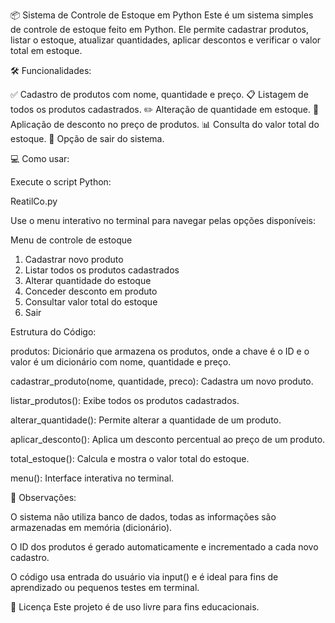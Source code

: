 📦 Sistema de Controle de Estoque em Python
Este é um sistema simples de controle de estoque feito em Python. Ele permite cadastrar produtos, listar o estoque, atualizar quantidades, aplicar descontos e verificar o valor total em estoque.

🛠 Funcionalidades:

✅ Cadastro de produtos com nome, quantidade e preço.
📋 Listagem de todos os produtos cadastrados.
✏️ Alteração de quantidade em estoque.
💸 Aplicação de desconto no preço de produtos.
📊 Consulta do valor total do estoque.
🚪 Opção de sair do sistema.

💻 Como usar:

Execute o script Python:

ReatilCo.py

Use o menu interativo no terminal para navegar pelas opções disponíveis:

Menu de controle de estoque
1. Cadastrar novo produto
2. Listar todos os produtos cadastrados
3. Alterar quantidade do estoque
4. Conceder desconto em produto
5. Consultar valor total do estoque
6. Sair

Estrutura do Código:

produtos: Dicionário que armazena os produtos, onde a chave é o ID e o valor é um dicionário com nome, quantidade e preço.

cadastrar_produto(nome, quantidade, preco): Cadastra um novo produto.

listar_produtos(): Exibe todos os produtos cadastrados.

alterar_quantidade(): Permite alterar a quantidade de um produto.

aplicar_desconto(): Aplica um desconto percentual ao preço de um produto.

total_estoque(): Calcula e mostra o valor total do estoque.

menu(): Interface interativa no terminal.

📌 Observações:

O sistema não utiliza banco de dados, todas as informações são armazenadas em memória (dicionário).

O ID dos produtos é gerado automaticamente e incrementado a cada novo cadastro.

O código usa entrada do usuário via input() e é ideal para fins de aprendizado ou pequenos testes em terminal.

📄 Licença
Este projeto é de uso livre para fins educacionais.
